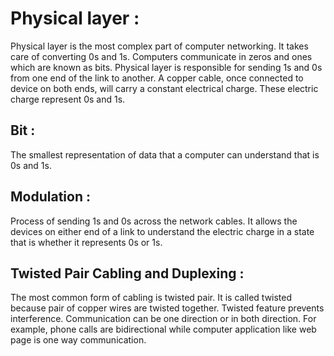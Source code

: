 # Physical layer : 
Physical layer is the most complex part of computer networking. It takes care of converting 0s and 1s. Computers communicate in zeros and ones which are known 
as bits. Physical layer is responsible for sending 1s and 0s from one end of the link to another. A copper cable, once connected to device 
on both ends, will carry a constant electrical charge. These electric charge represent 0s and 1s. 
## Bit : 
The smallest representation of data that a computer can understand that is 0s and 1s.
## Modulation :
Process of sending 1s and 0s across the network cables. It allows the devices on either end of a link to understand the electric 
charge in a state that is whether it represents 0s or 1s.
## Twisted Pair Cabling and Duplexing :
The most common form of cabling is twisted pair. It is called twisted because pair of copper wires are twisted together. Twisted 
feature prevents interference. Communication can be one direction or in both direction. For example, phone calls are bidirectional 
while computer application like web page is one way communication.
